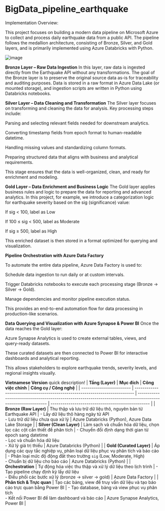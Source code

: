 # BigData_pipeline_earthquake

Implementation Overview:

This project focuses on building a modern data pipeline on Microsoft Azure to collect and process daily earthquake data from a public API. The pipeline follows the medallion architecture, consisting of Bronze, Silver, and Gold layers, and is primarily implemented using Azure Databricks with Python.

![image](https://github.com/user-attachments/assets/cb82836d-bca9-49ff-9164-f2c6bf14e537)

**Bronze Layer – Raw Data Ingestion**
In this layer, raw data is ingested directly from the Earthquake API without any transformations. The goal of the Bronze layer is to preserve the original source data as-is for traceability and auditing purposes. Data is stored in a raw format in Azure Data Lake (or mounted storage), and ingestion scripts are written in Python using Databricks notebooks.

**Silver Layer – Data Cleaning and Transformation**
The Silver layer focuses on transforming and cleaning the data for analysis. Key processing steps include:

Parsing and selecting relevant fields needed for downstream analytics.

Converting timestamp fields from epoch format to human-readable datetime.

Handling missing values and standardizing column formats.

Preparing structured data that aligns with business and analytical requirements.

This stage ensures that the data is well-organized, clean, and ready for enrichment and modeling.

**Gold Layer – Data Enrichment and Business Logic**
The Gold layer applies business rules and logic to prepare the data for reporting and advanced analytics. In this project, for example, we introduce a categorization logic for earthquake severity based on the sig (significance) value:

If sig < 100, label as Low

If 100 ≤ sig < 500, label as Moderate

If sig ≥ 500, label as High

This enriched dataset is then stored in a format optimized for querying and visualization.

**Pipeline Orchestration with Azure Data Factory**

To automate the entire data pipeline, Azure Data Factory is used to:

Schedule data ingestion to run daily or at custom intervals.

Trigger Databricks notebooks to execute each processing stage (Bronze → Silver → Gold).

Manage dependencies and monitor pipeline execution status.

This provides an end-to-end automation flow for data processing in production-like scenarios.

**Data Querying and Visualization with Azure Synapse & Power BI**
Once the data reaches the Gold layer:

Azure Synapse Analytics is used to create external tables, views, and query-ready datasets.

These curated datasets are then connected to Power BI for interactive dashboards and analytical reporting.

This allows stakeholders to explore earthquake trends, severity levels, and regional insights visually.



**Vietnamese Version**
quick description!
| **Tầng (Layer)**          | **Mục đích**                                                                  | **Công việc chính**                                                                                            | **Công cụ / Công nghệ**                            |
| ------------------------- | ----------------------------------------------------------------------------- | -------------------------------------------------------------------------------------------------------------- | -------------------------------------------------- |
| **Bronze (Raw Layer)**    | Thu thập và lưu trữ dữ liệu thô, nguyên bản từ Earthquake API                 | - Lấy dữ liệu thô hàng ngày từ API<br>- Lưu trữ dữ liệu chưa qua xử lý                                         | Azure Databricks (Python), Azure Data Lake Storage |
| **Silver (Clean Layer)**  | Làm sạch và chuẩn hóa dữ liệu, chọn lọc các cột cần thiết để phân tích        | - Chuyển đổi định dạng thời gian từ epoch sang datetime<br>- Lọc và chuẩn hóa dữ liệu<br>- Xử lý giá trị thiếu | Azure Databricks (Python)                          |
| **Gold (Curated Layer)**  | Áp dụng các quy tắc nghiệp vụ, phân loại dữ liệu phục vụ phân tích và báo cáo | - Phân loại mức độ động đất theo trường `sig` (Low, Moderate, High)<br>- Chuẩn bị dữ liệu cho báo cáo          | Azure Databricks (Python)                          |
| **Orchestration**         | Tự động hóa việc thu thập và xử lý dữ liệu theo lịch trình                    | - Tạo pipeline chạy định kỳ lấy dữ liệu<br>- Điều phối các bước xử lý (bronze → silver → gold)                 | Azure Data Factory                                 |
| **Phân tích & Trực quan** | Tạo các bảng, view để truy vấn dữ liệu và tạo báo cáo trực quan bằng Power BI | - Tạo database, bảng và view phục vụ phân tích<br>- Kết nối Power BI để làm dashboard và báo cáo               | Azure Synapse Analytics, Power BI                  |

